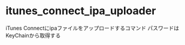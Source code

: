 itunes_connect_ipa_uploader
===========================
iTunes Connectにipaファイルをアップロードするコマンド
パスワードはKeyChainから取得する
